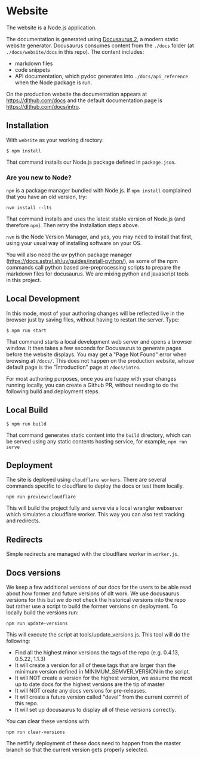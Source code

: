 # Website

The website is a Node.js application.

The documentation is generated using [Docusaurus 2](https://docusaurus.io/), a modern static website generator.
Docusaurus consumes content from the `./docs` folder (at `./docs/website/docs` in this repo). The content includes:

- markdown files
- code snippets
- API documentation, which pydoc generates into `./docs/api_reference` when the Node package is run.

On the production website the documentation appears at https://dlthub.com/docs and the default documentation page is https://dlthub.com/docs/intro.

## Installation

With `website` as your working directory:

```
$ npm install
```

That command installs our Node.js package defined in `package.json`.

### Are you new to Node?

`npm` is a package manager bundled with Node.js. If `npm install` complained that you have an old version, try:

```
nvm install --lts
```

That command installs and uses the latest stable version of Node.js (and therefore `npm`).  Then retry the Installation steps above.

`nvm` is the Node Version Manager, and yes, you may need to install that first, using your usual way of installing software on your OS.

You will also need the uv python package manager (https://docs.astral.sh/uv/guides/install-python/), as some of the npm commands call python based pre-preprocessing scripts to prepare the markdown files for docusaurus. We are mixing python and javascript tools in this project.

## Local Development

In this mode, most of your authoring changes will be reflected live in the browser just by saving files, without having to restart the server. Type:

```
$ npm run start
```

That command starts a local development web server and opens a browser window. It then takes a few seconds for Docusaurus to generate pages before the website displays.
You may get a "Page Not Found" error when browsing at `/docs/`. This does not happen on the production website, whose default page is the "Ïntroduction" page at `/docs/intro`.

For most authoring purposes, once you are happy with your changes running locally, you can create a Github PR, without needing to do the following build and deployment steps.

## Local Build

```
$ npm run build
```

That command generates static content into the `build` directory, which can be served using any static contents hosting service, for example, `npm run serve`

## Deployment

The site is deployed using `cloudflare workers`. There are several commands specific to cloudflare to deploy the docs or test them locally. 

```
npm run preview:cloudflare
```

This will build the project fully and serve via a local wrangler webserver which simulates a cloudflare worker. This way you can also test tracking and redirects. 

## Redirects

Simple redirects are managed with the cloudflare worker in `worker.js`. 

## Docs versions

We keep a few additional versions of our docs for the users to be able read about how former and future versions of dlt work. We use docusaurus versions for this but we do not check the historical versions into the repo but rather use a script to build the former versions on deployment. To locally build the versions run:

```
npm run update-versions
```

This will execute the script at tools/update_versions.js. This tool will do the following:

* Find all the highest minor versions the tags of the repo (e.g. 0.4.13, 0.5.22, 1.1.3)
* It will create a version for all of these tags that are larger than the minimum version defined in MINIMUM_SEMVER_VERSION in the script.
* It will NOT create a version for the highest version, we assume the most up to date docs for the highest versions are the tip of master
* It will NOT create any docs versions for pre-releases.
* It will create a future version called "devel" from the current commit of this repo.
* It will set up docusaurus to display all of these versions correctly.

You can clear these versions with

```
npm run clear-versions
```

The netflify deployment of these docs need to happen from the master branch so that the current version gets properly selected.